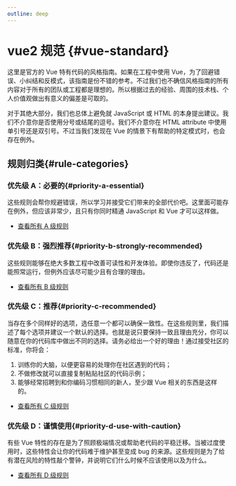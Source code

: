 ```yaml
---
outline: deep
---
```


# vue2 规范 {#vue-standard}

这里是官方的 Vue 特有代码的风格指南。如果在工程中使用
Vue，为了回避错误、小纠结和反模式，该指南是份不错的参考。不过我们也不确信风格指南的所有内容对于所有的团队或工程都是理想的。所以根据过去的经验、周围的技术栈、个人价值观做出有意义的偏差是可取的。

对于其绝大部分，我们也总体上避免就 JavaScript 或 HTML 的本身提出建议。我们不介意你是否使用分号或结尾的逗号。我们不介意你在
HTML attribute 中使用单引号还是双引号。不过当我们发现在 Vue 的情景下有帮助的特定模式时，也会存在例外。

## 规则归类{#rule-categories}

### 优先级 A：必要的{#priority-a-essential}

这些规则会帮你规避错误，所以学习并接受它们带来的全部代价吧。这里面可能存在例外，但应该非常少，且只有你同时精通 JavaScript 和
Vue 才可以这样做。

- [查看所有 A 级规则](./rules-essential)

### 优先级 B：强烈推荐{#priority-b-strongly-recommended}

这些规则能够在绝大多数工程中改善可读性和开发体验。即使你违反了，代码还是能照常运行，但例外应该尽可能少且有合理的理由。

- [查看所有 B 级规则](./rules-strongly-recommended)


### 优先级 C：推荐{#priority-c-recommended}

当存在多个同样好的选项，选任意一个都可以确保一致性。在这些规则里，我们描述了每个选项并建议一个默认的选择。也就是说只要保持一致且理由充分，你可以随意在你的代码库中做出不同的选择。请务必给出一个好的理由！通过接受社区的标准，你将会：

1. 训练你的大脑，以便更容易的处理你在社区遇到的代码；
2. 不做修改就可以直接复制粘贴社区的代码示例；
3. 能够经常招聘到和你编码习惯相同的新人，至少跟 Vue 相关的东西是这样的。

- [查看所有 C 级规则](./rules-recommended)

### 优先级 D：谨慎使用{#priority-d-use-with-caution}

有些 Vue 特性的存在是为了照顾极端情况或帮助老代码的平稳迁移。当被过度使用时，这些特性会让你的代码难于维护甚至变成 bug
的来源。这些规则是为了给有潜在风险的特性敲个警钟，并说明它们什么时候不应该使用以及为什么。

- [查看所有 D 级规则](./rules-use-with-caution)
